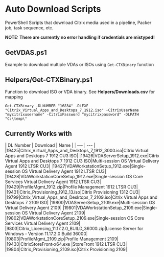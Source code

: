 # Auto Download Scripts
PowerShell Scripts that download Citrix media used in a pipeline, Packer job, task sequence, etc.

**NOTE: There are currently no error handling if credentials are mistyped!**

## GetVDAS.ps1
Example to download multiple VDAs or ISOs using `Get-CTXBinary` function

## Helpers/Get-CTXBinary.ps1
Function to download ISO or VDA binary.  See **Helpers/Downloads.csv** for mapping

`Get-CTXBinary -DLNUMBER "16834" -DLEXE "Citrix_Virtual_Apps_and_Desktops_7_1912.iso" -CitrixUserName "mycitrixusername" -CitrixPassword "mycitrixpassword" -DLPATH "C:\temp\"`

## Currently Works with
| DL Number | Download | Name |
| --- | --- |
|19425|Citrix_Virtual_Apps_and_Desktops_7_1912_3000.iso|Citrix Virtual Apps and Desktops 7 1912 CU3 ISO|
|19426|VDAServerSetup_1912.exe|Citrix Virtual Apps and Desktops 7 1912 CU3 ISO|Multi-session OS Virtual Delivery Agent 1912 LTSR CU3|
|19427|VDAWorkstationSetup_1912.exe|Single-session OS Virtual Delivery Agent 1912 LTSR CU3|
|19428|VDAWorkstationCoreSetup_1912.exe|Single-session OS Core Services Virtual Delivery Agent 1912 LTSR CU3|
|19429|ProfileMgmt_1912.zip|Profile Management 1912 LTSR CU3|
|19431|Citrix_Provisioning_1912_13.iso|Citrix Provisioning 1312 CU3|
|19799|Citrix_Virtual_Apps_and_Desktops_7_2109.iso|Citrix Virtual Apps and Desktops 7 2109 ISO|
|19800|VDAServerSetup_2109.exe|Multi-session OS Virtual Delivery Agent 2109|
|19801|VDAWorkstationSetup_2109.exe|Single-session OS Virtual Delivery Agent 2109|
|19802|VDAWorkstationCoreSetup_2109.exe|Single-session OS Core Services Virtual Delivery Agent 2109|
|9803|Citrix_Licensing_11.17.2.0_BUILD_36000.zip|License Server for Windows - Version 11.17.2.0 Build 36000|
|19803|ProfileMgmt_2109.zip|Profile Management 2109|
|19430|CitrixStoreFront-x64.exe |StoreFront 1912 LTSR CU3|
|19804|Citrix_Provisioning_2109.iso|Citrix Provisioning 2109|
